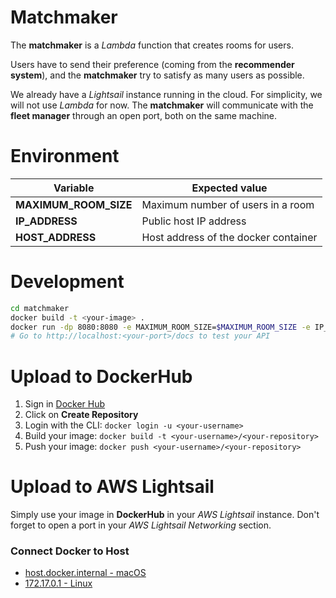 # Matchmaker

The **matchmaker** is a *Lambda* function that creates rooms for users.

Users have to send their preference (coming from the **recommender system**), and the **matchmaker** try to satisfy as many users as possible.

We already have a *Lightsail* instance running in the cloud. For simplicity, we will not use *Lambda* for now. The **matchmaker** will communicate with the **fleet manager** through an open port, both on the same machine.

# Environment

Variable | Expected value
-- | --
**MAXIMUM_ROOM_SIZE** | Maximum number of users in a room
**IP_ADDRESS** | Public host IP address
**HOST_ADDRESS** | Host address of the docker container

# Development

```sh
cd matchmaker
docker build -t <your-image> .
docker run -dp 8080:8080 -e MAXIMUM_ROOM_SIZE=$MAXIMUM_ROOM_SIZE -e IP_ADDRESS=$IP_ADDRESS -e HOST_ADDRESS=$HOST_ADDRESS <your-image> 
# Go to http://localhost:<your-port>/docs to test your API
```

# Upload to DockerHub

1. Sign in [Docker Hub](https://hub.docker.com)
2. Click on **Create Repository**
3. Login with the CLI: `docker login -u <your-username>`
4. Build your image: `docker build -t <your-username>/<your-repository>`
5. Push your image: `docker push <your-username>/<your-repository>`

# Upload to AWS Lightsail

Simply use your image in **DockerHub** in your *AWS Lightsail* instance. Don't forget to open a port in your *AWS Lightsail Networking* section.

### Connect Docker to Host

- [host.docker.internal - macOS](https://stackoverflow.com/questions/24319662/from-inside-of-a-docker-container-how-do-i-connect-to-the-localhost-of-the-mach)
- [172.17.0.1 - Linux](https://stackoverflow.com/questions/48546124/what-is-linux-equivalent-of-host-docker-internal)
